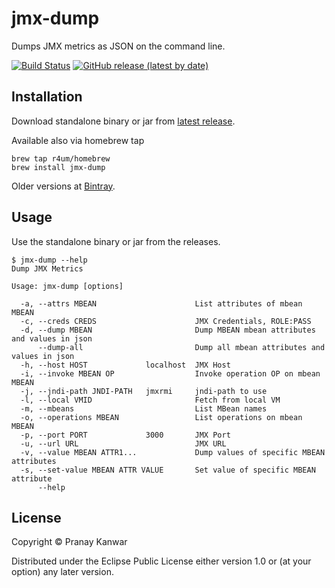 # jmx-dump

Dumps JMX metrics as JSON on the command line.

[![Build Status](https://github.com/r4um/jmx-dump/actions/workflows/clojure.yml/badge.svg)](https://github.com/r4um/jmx-dump/actions/workflows/clojure.yml)
[![GitHub release (latest by date)](https://img.shields.io/github/v/release/r4um/jmx-dump)](https://github.com/r4um/jmx-dump/releases/latest)

## Installation

Download standalone binary or jar from [latest release](https://github.com/r4um/jmx-dump/releases/latest).

Available also via homebrew tap

```shell
brew tap r4um/homebrew
brew install jmx-dump
```

Older versions at [Bintray](https://bintray.com/r4um/generic/jmx-dump).

## Usage

Use the standalone binary or jar from the releases.

```shell
$ jmx-dump --help
Dump JMX Metrics

Usage: jmx-dump [options]

  -a, --attrs MBEAN                      List attributes of mbean MBEAN
  -c, --creds CREDS                      JMX Credentials, ROLE:PASS
  -d, --dump MBEAN                       Dump MBEAN mbean attributes and values in json
      --dump-all                         Dump all mbean attributes and values in json
  -h, --host HOST             localhost  JMX Host
  -i, --invoke MBEAN OP                  Invoke operation OP on mbean MBEAN
  -j, --jndi-path JNDI-PATH   jmxrmi     jndi-path to use
  -l, --local VMID                       Fetch from local VM
  -m, --mbeans                           List MBean names
  -o, --operations MBEAN                 List operations on mbean MBEAN
  -p, --port PORT             3000       JMX Port
  -u, --url URL                          JMX URL
  -v, --value MBEAN ATTR1...             Dump values of specific MBEAN attributes
  -s, --set-value MBEAN ATTR VALUE       Set value of specific MBEAN attribute
      --help
```


## License

Copyright © Pranay Kanwar

Distributed under the Eclipse Public License either version 1.0 or (at
your option) any later version.
